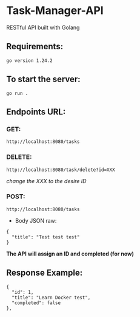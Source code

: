 # Task-Manager-API

RESTful API built with Golang

## Requirements:

```
go version 1.24.2
```

## To start the server:

```
go run .
```

## Endpoints URL:

### GET:

```
http://localhost:8080/tasks
```

### DELETE:

```
http://localhost:8080/task/delete?id=XXX
```
_change the XXX to the desire ID_

### POST:

```
http://localhost:8080/tasks
```

- Body JSON raw:

```
{
  "title": "Test test test"
}
```

**The API will assign an ID and completed (for now)**

## Response Example:

```
{
  "id": 1,
  "title": "Learn Docker test",
  "completed": false
},
```
